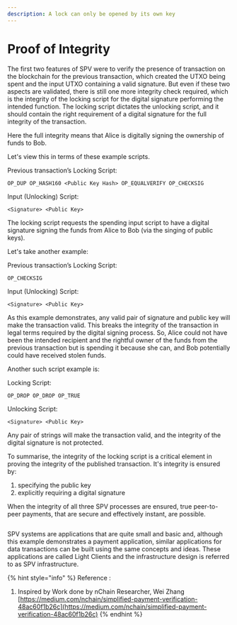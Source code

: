 ```yaml
---
description: A lock can only be opened by its own key
---
```


# Proof of Integrity

The first two features of SPV were to verify the presence of transaction on the blockchain for the previous transaction, which created the UTXO being spent and the input UTXO containing a valid signature. But even if these two aspects are validated, there is still one more integrity check required, which is the integrity of the locking script for the digital signature performing the intended function. The locking script dictates the unlocking script, and it should contain the right requirement of a digital signature for the full integrity of the transaction.

Here the full integrity means that Alice is digitally signing the ownership of funds to Bob.

Let's view this in terms of these example scripts.

Previous transaction’s Locking Script:

```
OP_DUP OP_HASH160 <Public Key Hash> OP_EQUALVERIFY OP_CHECKSIG
```

Input (Unlocking) Script:

```
<Signature> <Public Key>
```

The locking script requests the spending input script to have a digital signature signing the funds from Alice to Bob (via the singing of public keys).

Let's take another example:

Previous transaction’s Locking Script:

```
OP_CHECKSIG
```

Input (Unlocking) Script:

```
<Signature> <Public Key>
```

As this example demonstrates, any valid pair of signature and public key will make the transaction valid. This breaks the integrity of the transaction in legal terms required by the digital signing process. So, Alice could not have been the intended recipient and the rightful owner of the funds from the previous transaction but is spending it because she can, and Bob potentially could have received stolen funds.

Another such script example is:

Locking Script:

```
OP_DROP OP_DROP OP_TRUE
```

Unlocking Script:

```
<Signature> <Public Key>
```

Any pair of strings will make the transaction valid, and the integrity of the digital signature is not protected.

To summarise, the integrity of the locking script is a critical element in proving the integrity of the published transaction. It's integrity is ensured by:

1. specifying the public key
2. explicitly requiring a digital signature

When the integrity of all three SPV processes are ensured, true peer-to-peer payments, that are secure and effectively instant, are possible.

<figure><img src="../../.gitbook/assets/LightClientsandSPVInfastructures_Slide06 (1).png" alt=""><figcaption></figcaption></figure>

SPV systems are applications that are quite small and basic and, although this example demonstrates a payment application, similar applications for data transactions can be built using the same concepts and ideas. These applications are called Light Clients and the infrastructure design is referred to as SPV infrastructure.

{% hint style="info" %}
Reference :&#x20;

1. Inspired by Work done by nChain Researcher, Wei Zhang [https://medium.com/nchain/simplified-payment-verification-48ac60f1b26c](https://medium.com/nchain/simplified-payment-verification-48ac60f1b26c)
{% endhint %}
